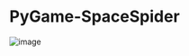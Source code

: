 # PyGame-SpaceSpider
![image](https://user-images.githubusercontent.com/55986701/215254307-d31ffca6-2292-4e13-b60c-78257a9fb4c8.png)



